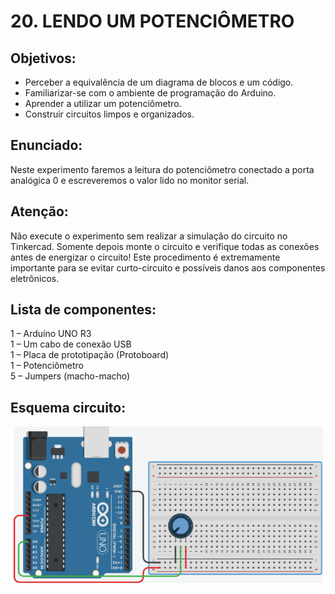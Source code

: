 # 20. LENDO UM POTENCIÔMETRO
## Objetivos:
- Perceber a equivalência de um diagrama de blocos e um código.
- Familiarizar-se com o ambiente de programação do Arduino.
- Aprender a utilizar um potenciômetro.
- Construir circuitos limpos e organizados.

## Enunciado:
Neste experimento faremos a leitura do potenciômetro conectado a porta analógica 0 e escreveremos o 
valor lido no monitor serial.

## Atenção: 
Não execute o experimento sem realizar a simulação do circuito no Tinkercad. Somente depois 
monte o circuito e verifique todas as conexões antes de energizar o circuito! Este procedimento é 
extremamente importante para se evitar curto-circuito e possíveis danos aos componentes eletrônicos.

## Lista de componentes:
1 – Arduíno UNO R3<br>
1 – Um cabo de conexão USB<br>
1 – Placa de prototipação (Protoboard)<br>
1 – Potenciômetro<br>
5 – Jumpers (macho-macho)

## Esquema circuito:
![](/imagens-tinkercad/ex20.png)